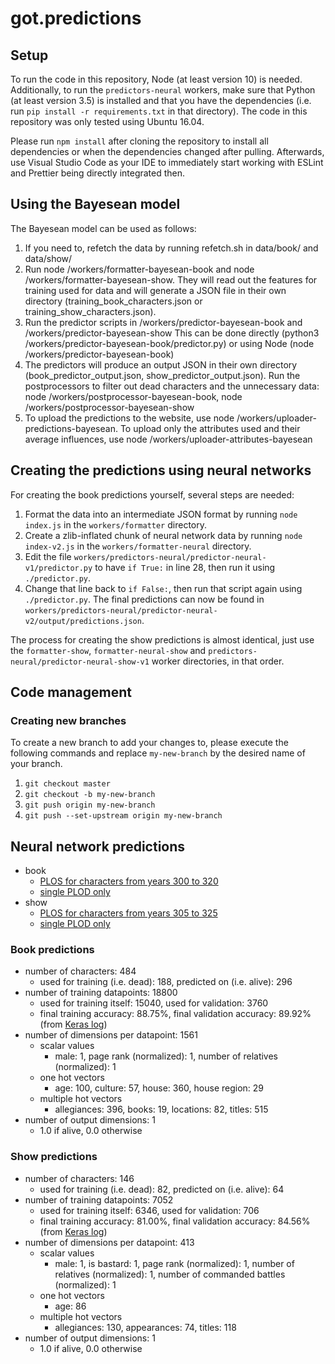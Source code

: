 # got.predictions

## Setup

To run the code in this repository, Node (at least version 10) is needed. Additionally, to run the `predictors-neural` workers, make sure that Python (at least version 3.5) is installed and that you have the dependencies (i.e. run `pip install -r requirements.txt` in that directory). The code in this repository was only tested using Ubuntu 16.04.

Please run `npm install` after cloning the repository to install all dependencies or when the dependencies changed after pulling. Afterwards, use Visual Studio Code as your IDE to immediately start working with ESLint and Prettier being directly integrated then.

## Using the Bayesean model

The Bayesean model can be used as follows:
1. If you need to, refetch the data by running refetch.sh in data/book/ and data/show/
2. Run node /workers/formatter-bayesean-book and node /workers/formatter-bayesean-show. They will read out the features for training used for data and will generate a JSON file in their own directory (training_book_characters.json or training_show_characters.json).
3. Run the predictor scripts in /workers/predictor-bayesean-book and /workers/predictor-bayesean-show
   This can be done directly (python3 /workers/predictor-bayesean-book/predictor.py) or using Node (node /workers/predictor-bayesean-book)
4. The predictors will produce an output JSON in their own directory (book_predictor_output.json, show_predictor_output.json).
   Run the postprocessors to filter out dead characters and the unnecessary data: node /workers/postprocessor-bayesean-book, node /workers/postprocessor-bayesean-show
5. To upload the predictions to the website, use node /workers/uploader-predictions-bayesean.
   To upload only the attributes used and their average influences, use node /workers/uploader-attributes-bayesean

## Creating the predictions using neural networks

For creating the book predictions yourself, several steps are needed:

1. Format the data into an intermediate JSON format by running `node index.js` in the `workers/formatter` directory.
2. Create a zlib-inflated chunk of neural network data by running `node index-v2.js` in the `workers/formatter-neural` directory.
3. Edit the file `workers/predictors-neural/predictor-neural-v1/predictor.py` to have `if True:` in line 28, then run it using `./predictor.py`.
4. Change that line back to `if False:`, then run that script again using `./predictor.py`. The final predictions can now be found in `workers/predictors-neural/predictor-neural-v2/output/predictions.json`.

The process for creating the show predictions is almost identical, just use the `formatter-show`, `formatter-neural-show` and `predictors-neural/predictor-neural-show-v1` worker directories, in that order.

## Code management

### Creating new branches

To create a new branch to add your changes to, please execute the following commands and replace `my-new-branch` by the desired name of your branch.

1. `git checkout master`
2. `git checkout -b my-new-branch`
3. `git push origin my-new-branch`
4. `git push --set-upstream origin my-new-branch`

## Neural network predictions

- book
  - [PLOS for characters from years 300 to 320](workers/predictors-neural/predictor-neural-v2/output/predictions.json)
  - [single PLOD only](workers/predictors-neural/predictor-neural-v2/output/predictions-plod.json)
- show
  - [PLOS for characters from years 305 to 325](workers/predictors-neural/predictor-neural-show-v1/output/predictions.json)
  - [single PLOD only](workers/predictors-neural/predictor-neural-show-v1/output/predictions-plod.json)

### Book predictions

- number of characters: 484
  - used for training (i.e. dead): 188, predicted on (i.e. alive): 296
- number of training datapoints: 18800
  - used for training itself: 15040, used for validation: 3760
  - final training accuracy: 88.75%, final validation accuracy: 89.92% (from [Keras log](workers/predictors-neural/predictor-neural-v2/models/keras-log))
- number of dimensions per datapoint: 1561
  - scalar values
    - male: 1, page rank (normalized): 1, number of relatives (normalized): 1
  - one hot vectors
    - age: 100, culture: 57, house: 360, house region: 29
  - multiple hot vectors
    - allegiances: 396, books: 19, locations: 82, titles: 515
- number of output dimensions: 1
  - 1.0 if alive, 0.0 otherwise

### Show predictions

- number of characters: 146
  - used for training (i.e. dead): 82, predicted on (i.e. alive): 64
- number of training datapoints: 7052
  - used for training itself: 6346, used for validation: 706
  - final training accuracy: 81.00%, final validation accuracy: 84.56% (from [Keras log](workers/predictors-neural/predictor-neural-show-v1/models/keras-log))
- number of dimensions per datapoint: 413
  - scalar values
    - male: 1, is bastard: 1, page rank (normalized): 1, number of relatives (normalized): 1, number of commanded battles (normalized): 1
  - one hot vectors
    - age: 86
  - multiple hot vectors
    - allegiances: 130, appearances: 74, titles: 118
- number of output dimensions: 1
  - 1.0 if alive, 0.0 otherwise
